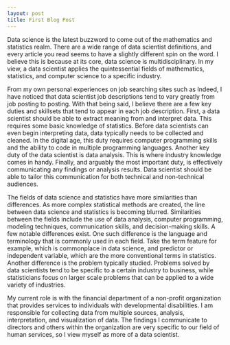 ```yaml
---
layout: post
title: First Blog Post
---
```

Data science is the latest buzzword to come out of the mathematics and statistics realm. There are a wide range of data scientist definitions, and every article you read seems to have a slightly different spin on the word. I believe this is because at its core, data science is multidisciplinary. In my view, a data scientist applies the quintessential fields of mathematics, statistics, and computer science to a specific industry.  

From my own personal experiences on job searching sites such as Indeed, I have noticed that data scientist job descriptions tend to vary greatly from job posting to posting. With that being said, I believe there are a few key duties and skillsets that tend to appear in each job description. First, a data scientist should be able to extract meaning from and interpret data. This requires some basic knowledge of statistics. Before data scientists can even begin interpreting data, data typically needs to be collected and cleaned. In the digital age, this duty requires computer programming skills and the ability to code in multiple programming languages. Another key duty of the data scientist is data analysis. This is where industry knowledge comes in handy. Finally, and arguably the most important duty, is effectively communicating any findings or analysis results. Data scientist should be able to tailor this communication for both technical and non-technical audiences. 

The fields of data science and statistics have more similarities than differences. As more complex statistical methods are created, the line between data science and statistics is becoming blurred. Similarities between the fields include the use of data analysis, computer programming, modeling techniques, communication skills, and decision-making skills. A few notable differences exist. One such difference is the language and terminology that is commonly used in each field. Take the term feature for example, which is commonplace in data science, and predictor or independent variable, which are the more conventional terms in statistics. Another difference is the problem typically studied. Problems solved by data scientists tend to be specific to a certain industry to business, while statisticians focus on larger scale problems that can be applied to a wide variety of industries.

My current role is with the financial department of a non-profit organization that provides services to individuals with developmental disabilities. I am responsible for collecting data from multiple sources, analysis, interpretation, and visualization of data.  The findings I communicate to directors and others within the organization are very specific to our field of human services, so I view myself as more of a data scientist. 
